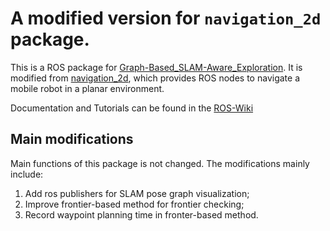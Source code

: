 # A modified version for `navigation_2d` package. 

This is a ROS package for [Graph-Based_SLAM-Aware_Exploration](https://github.com/bairuofei/Graph-Based_SLAM-Aware_Exploration). 
It is modified from [navigation_2d](https://github.com/skasperski/navigation_2d), which provides ROS nodes to navigate a mobile robot in a planar environment.

Documentation and Tutorials can be found in the [ROS-Wiki](http://wiki.ros.org/nav2d)

## Main modifications
Main functions of this package is not changed. The modifications mainly include:
1. Add ros publishers for SLAM pose graph visualization;
2. Improve frontier-based method for frontier checking;
3. Record waypoint planning time in fronter-based method.

